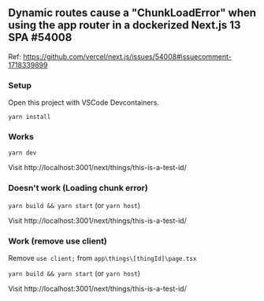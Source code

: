 ## Dynamic routes cause a "ChunkLoadError" when using the app router in a dockerized Next.js 13 SPA #54008
Ref: https://github.com/vercel/next.js/issues/54008#issuecomment-1718339899

### Setup

Open this project with VSCode Devcontainers.

`yarn install`

### Works

`yarn dev` 

Visit http://localhost:3001/next/things/this-is-a-test-id/

### Doesn't work (Loading chunk error)

`yarn build && yarn start` (or `yarn host`)

Visit http://localhost:3001/next/things/this-is-a-test-id/

### Work (remove use client)

Remove `use client;` from `app\things\[thingId]\page.tsx`

`yarn build && yarn start` (or `yarn host`)

Visit http://localhost:3001/next/things/this-is-a-test-id/
